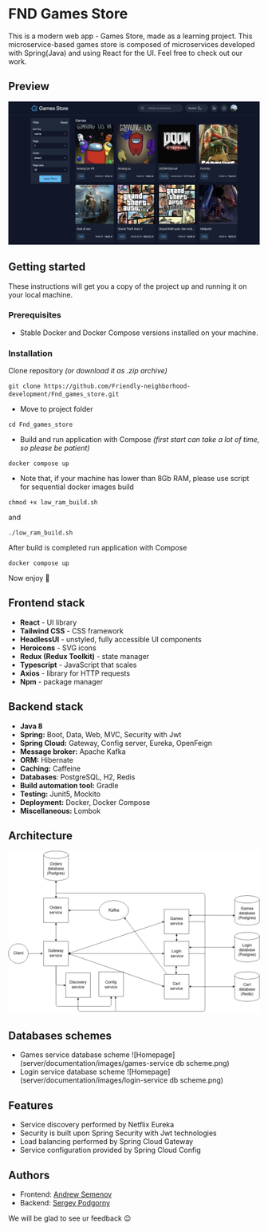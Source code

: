 # FND Games Store 

This is a modern web app - Games Store, made as a learning project. This microservice-based
games store is composed of microservices developed with Spring(Java) and using React for the UI.
Feel free to check out our work.

## Preview
![Preview](client/docs/img/AppPreview.png)

## Getting started
These instructions will get you a copy of the project up and running it on your local machine.


### Prerequisites
* Stable Docker and Docker Compose versions installed on your machine.

### Installation
Clone repository *(or download it as .zip archive)*
```console
git clone https://github.com/Friendly-neighborhood-development/Fnd_games_store.git
```
* Move to project folder
```console
cd Fnd_games_store
```
* Build and run application with Compose
*(first start can take a lot of time, so please be patient)*
```console
docker compose up
```
* Note that, if your machine has lower than 8Gb RAM, please use script for sequential docker 
images build 
```console
chmod +x low_ram_build.sh 
```
and
```console
./low_ram_build.sh 
```
After build is completed run application with Compose 
```console
docker compose up
```
Now enjoy 🙂

## Frontend stack
* **React** - UI library
* **Tailwind CSS** - CSS framework
* **HeadlessUI** - unstyled, fully accessible UI components
* **Heroicons** - SVG icons
* **Redux (Redux Toolkit)** - state manager
* **Typescript** - JavaScript that scales
* **Axios** - library for HTTP requests
* **Npm** - package manager

## Backend stack
* **Java 8**
* **Spring:** Boot, Data, Web, MVC, Security with Jwt
* **Spring Cloud:** Gateway, Config server, Eureka, OpenFeign
* **Message broker:** Apache Kafka
* **ORM:** Hibernate
* **Caching:** Caffeine
* **Databases**: PostgreSQL, H2, Redis
* **Build automation tool:** Gradle
* **Testing:** Junit5, Mockito
* **Deployment:** Docker, Docker Compose
* **Miscellaneous:** Lombok

## Architecture

![Homepage](server/documentation/images/architecture.png)


## Databases schemes
* Games service database scheme
  ![Homepage](server/documentation/images/games-service db scheme.png)
* Login service database scheme
  ![Homepage](server/documentation/images/login-service db scheme.png)



## Features
* Service discovery performed by Netflix Eureka
* Security is built upon Spring Security with Jwt technologies
* Load balancing performed by Spring Cloud Gateway
* Service configuration provided by Spring Cloud Config

## Authors
* Frontend: [Andrew Semenov](https://t.me/keax4208)
* Backend: [Sergey Podgorny](https://t.me/SergeyPodgornyj)

We will be glad to see ur feedback 😉





